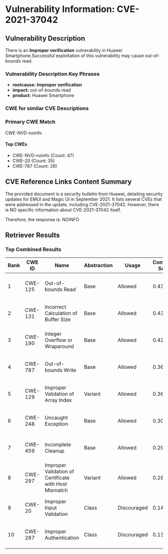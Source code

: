 # Vulnerability Information: CVE-2021-37042

## Vulnerability Description
There is an **Improper verification** vulnerability in Huawei Smartphone.Successful exploitation of this vulnerability may cause out-of-bounds read.

### Vulnerability Description Key Phrases
- **rootcause:** **Improper verification**
- **impact:** out-of-bounds read
- **product:** Huawei Smartphone

### CWE for similar CVE Descriptions
### Primary CWE Match
CWE-NVD-noinfo

#### Top CWEs
- CWE-NVD-noinfo (Count: 47)
- CWE-20 (Count: 35)
- CWE-787 (Count: 28)

## CVE Reference Links Content Summary
The provided document is a security bulletin from Huawei, detailing security updates for EMUI and Magic UI in September 2021. It lists several CVEs that were addressed in the update, including CVE-2021-37042. However, there is NO specific information about CVE-2021-37042 itself.

Therefore, the response is: NOINFO

## Retriever Results

### Top Combined Results

| Rank | CWE ID | Name | Abstraction | Usage | Combined Score | Retrievers | Individual Scores |
|------|--------|------|-------------|-------|---------------|------------|-------------------|
| 1 | CWE-125 | Out-of-bounds Read | Base | Allowed | 0.4372 | sparse, graph | sparse: 0.139, graph: 1.000 |
| 2 | CWE-131 | Incorrect Calculation of Buffer Size | Base | Allowed | 0.4360 | sparse, graph | sparse: 0.137, graph: 1.000 |
| 3 | CWE-190 | Integer Overflow or Wraparound | Base | Allowed | 0.4202 | sparse, graph | sparse: 0.110, graph: 1.000 |
| 4 | CWE-787 | Out-of-bounds Write | Base | Allowed | 0.3673 | sparse, graph | sparse: 0.101, graph: 0.865 |
| 5 | CWE-129 | Improper Validation of Array Index | Variant | Allowed | 0.3670 | sparse, graph | sparse: 0.097, graph: 0.957 |
| 6 | CWE-248 | Uncaught Exception | Base | Allowed | 0.3072 | dense, sparse | dense: 0.484, sparse: 0.114 |
| 7 | CWE-459 | Incomplete Cleanup | Base | Allowed | 0.2989 | dense, sparse | dense: 0.484, sparse: 0.099 |
| 8 | CWE-297 | Improper Validation of Certificate with Host Mismatch | Variant | Allowed | 0.2817 | dense, sparse | dense: 0.493, sparse: 0.102 |
| 9 | CWE-20 | Improper Input Validation | Class | Discouraged | 0.1443 | dense, sparse | dense: 0.506, sparse: 0.121 |
| 10 | CWE-287 | Improper Authentication | Class | Discouraged | 0.1391 | dense, sparse | dense: 0.507, sparse: 0.100 |


